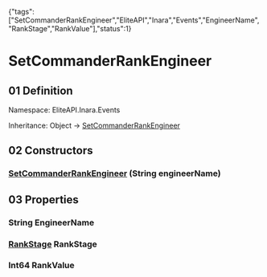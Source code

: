 {"tags":["SetCommanderRankEngineer","EliteAPI","Inara","Events","EngineerName","RankStage","RankValue"],"status":1}

# SetCommanderRankEngineer

## 01 Definition

Namespace: <span class='code'>EliteAPI.Inara.Events</span>

Inheritance: <span class='code'>Object</span> → <span class='code'>[SetCommanderRankEngineer](../../../EliteAPI/Inara/Events/SetCommanderRankEngineer.html)</span>

## 02 Constructors

### <span class='code'>[SetCommanderRankEngineer](../../../EliteAPI/Inara/Events/SetCommanderRankEngineer.html)</span> (<span class='code'>String</span> engineerName)

## 03 Properties

### <span class='code'>String</span> EngineerName

### <span class='code'>[RankStage](../../../EliteAPI/Inara/Events/RankStage.html)</span> RankStage

### <span class='code'>Int64</span> RankValue

